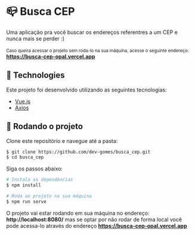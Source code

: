# 📪 Busca CEP

Uma aplicação pra você buscar os endereços referentres a um CEP e nunca mais se perder :)
<br>
<br>
<small>Caso queira acessar o projeto sem roda-lo na sua máquina, acesse o seguinte endereço:</small>
<br>
**https://busca-cep-opal.vercel.app**

## 🧪 Technologies

Este projeto foi desenvolvido utilizando as seguintes tecnologias:

- [Vue.js](https://vuejs.org/)
- [Axios](https://axios-http.com/)

## 🚀 Rodando o projeto

Clone este repositório e navegue até a pasta:

```bash
$ git clone https://github.com/dev-gomes/busca_cep.git
$ cd busca_cep
```

Siga os passos abaixo:
```bash
# Instala as dependências
$ npm install

# Roda ao projeto na sua máquina
$ npm run serve
```
O projeto vai estar rodando em sua máquina no endereço: **http://localhost:8080/** mas se optar por não rodar de forma local você pode acessa-lo através do endereço **https://busca-cep-opal.vercel.app**